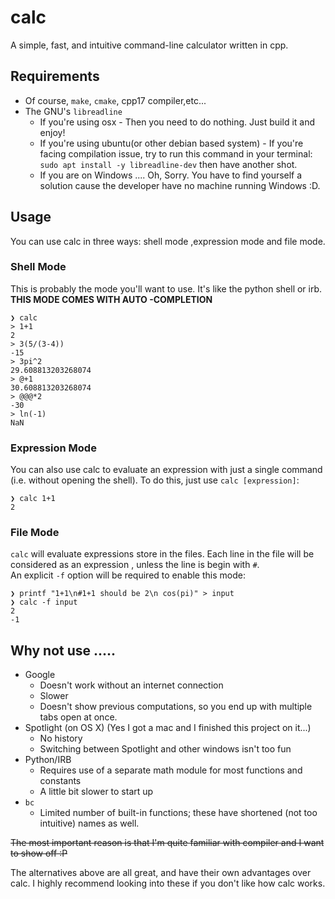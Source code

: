 # calc

A simple, fast, and intuitive command-line calculator written in cpp.

## Requirements
* Of course, `make`, `cmake`, cpp17 compiler,etc...
* The GNU's `libreadline`
    * If you're using osx - Then you need to do nothing. Just build it and enjoy!
    * If you're using ubuntu(or other debian based system) - If you're facing compilation issue, try to run this
     command in your terminal: `sudo apt install -y libreadline-dev` then have another shot. 
     * If you are on Windows .... Oh, Sorry. You have to find yourself a solution cause the developer have no machine
      running Windows :D.
     
## Usage
You can use calc in three ways: shell mode ,expression mode and file mode.

### Shell Mode
This is probably the mode you'll want to use. It's like the python shell or irb. **THIS MODE COMES WITH AUTO
-COMPLETION**
```
❯ calc
> 1+1
2
> 3(5/(3-4))
-15
> 3pi^2
29.608813203268074
> @+1
30.608813203268074
> @@@*2
-30
> ln(-1)
NaN
```

### Expression Mode
You can also use calc to evaluate an expression with just a single command (i.e. without opening the shell). To do this, just use `calc [expression]`:
```
❯ calc 1+1
2
```

### File Mode
`calc` will evaluate expressions store in the files. Each line in the file will be considered as an expression
, unless the line is begin with `#`. <br>
An explicit `-f` option will be required to enable this mode:
```
❯ printf "1+1\n#1+1 should be 2\n cos(pi)" > input
❯ calc -f input
2
-1
```

## Why not use .....
* Google
    * Doesn't work without an internet connection
    * Slower
    * Doesn't show previous computations, so you end up with multiple tabs open at once.
* Spotlight (on OS X) (Yes I got a mac and I finished this project on it...)
    * No history
    * Switching between Spotlight and other windows isn't too fun
* Python/IRB
    * Requires use of a separate math module for most functions and constants 
    * A little bit slower to start up
* `bc`
    * Limited number of built-in functions; these have shortened (not too intuitive) names as well.

~~The most important reason is that I'm quite familiar with compiler and I  want to show off :P~~<br>

The alternatives above are all great, and have their own advantages over calc. I highly recommend looking into these
 if you don't like how calc works.
